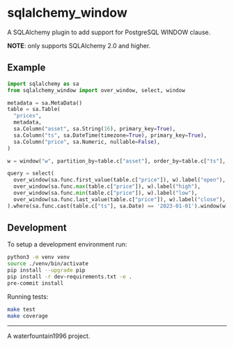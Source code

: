 # sqlalchemy_window

A SQLAlchemy plugin to add support for PostgreSQL WINDOW clause.

**NOTE**: only supports SQLAlchemy 2.0 and higher.

## Example

```py
import sqlalchemy as sa
from sqlalchemy_window import over_window, select, window

metadata = sa.MetaData()
table = sa.Table(
  "prices",
  metadata,
  sa.Column("asset", sa.String(16), primary_key=True),
  sa.Column("ts", sa.DateTime(timezone=True), primary_key=True),
  sa.Column("price", sa.Numeric, nullable=False),
)

w = window("w", partition_by=table.c["asset"], order_by=table.c["ts"], range_=(None, None))

query = select(
  over_window(sa.func.first_value(table.c["price"]), w).label("open"),
  over_window(sa.func.max(table.c["price"]), w).label("high"),
  over_window(sa.func.min(table.c["price"]), w).label("low"),
  over_window(sa.func.last_value(table.c["price"]), w).label("close"),
).where(sa.func.cast(table.c["ts"], sa.Date) == '2023-01-01').window(w)
```

## Development

To setup a development environment run:

```bash
python3 -m venv venv
source ./venv/bin/activate
pip install --upgrade pip
pip install -r dev-requirements.txt -e .
pre-commit install
```

Running tests:

```bash
make test
make coverage
```

---

A waterfountain1996 project.
